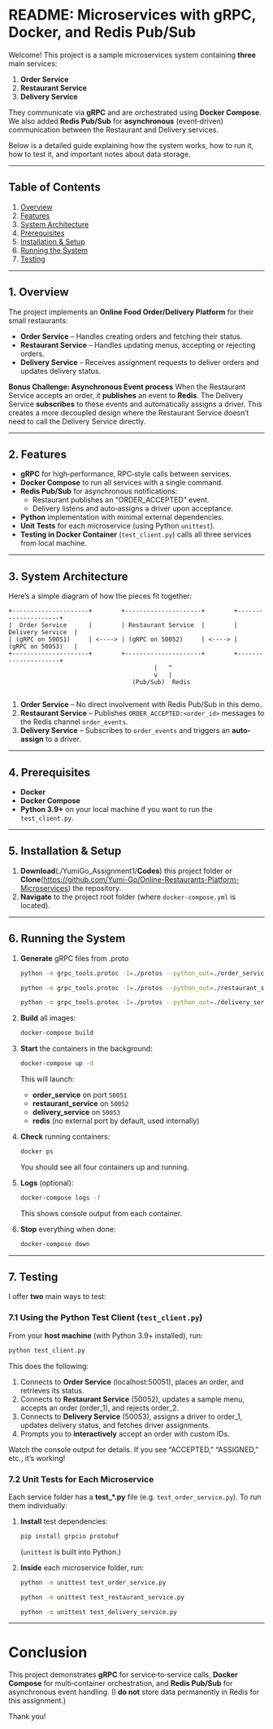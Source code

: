 # README: Microservices with gRPC, Docker, and Redis Pub/Sub

Welcome! This project is a sample microservices system containing **three** main services:

1. **Order Service**  
2. **Restaurant Service**  
3. **Delivery Service**

They communicate via **gRPC** and are orchestrated using **Docker Compose**. We also added **Redis Pub/Sub** for **asynchronous** (event‐driven) communication between the Restaurant and Delivery services.

Below is a detailed guide explaining how the system works, how to run it, how to test it, and important notes about data storage.

---

## Table of Contents

1. [Overview](#overview)  
2. [Features](#features)  
3. [System Architecture](#system-architecture)  
4. [Prerequisites](#prerequisites)  
5. [Installation & Setup](#installation--setup)  
6. [Running the System](#running-the-system)  
7. [Testing](#testing)

---

## 1. Overview

The project implements an **Online Food Order/Delivery Platform** for their small restaurants:

- **Order Service** – Handles creating orders and fetching their status.  
- **Restaurant Service** – Handles updating menus, accepting or rejecting orders.  
- **Delivery Service** – Receives assignment requests to deliver orders and updates delivery status.

**Bonus Challenge: Asynchronous Event process**
When the Restaurant Service accepts an order, it **publishes** an event to **Redis**.
The Delivery Service **subscribes** to these events and automatically assigns a driver.
This creates a more decoupled design where the Restaurant Service doesn’t need to call the Delivery Service directly.

---

## 2. Features

- **gRPC** for high‐performance, RPC‐style calls between services.  
- **Docker Compose** to run all services with a single command.  
- **Redis Pub/Sub** for asynchronous notifications:
  - Restaurant publishes an “ORDER_ACCEPTED” event.  
  - Delivery listens and auto‐assigns a driver upon acceptance.  
- **Python** implementation with minimal external dependencies.  
- **Unit Tests** for each microservice (using Python `unittest`).  
- **Testing in Docker Container** (`test_client.py`) calls all three services from local machine.

---

## 3. System Architecture

Here’s a simple diagram of how the pieces fit together:

```
+---------------------+        +---------------------+        +---------------------+
|  Order Service      |        | Restaurant Service  |        |   Delivery Service  |
| (gRPC on 50051)     | <----> | (gRPC on 50052)     | <----> |   (gRPC on 50053)   |
+---------------------+        +---------------------+        +---------------------+
                                        |   ^
                                        v   |
                                  (Pub/Sub)  Redis  
                                 
```

1. **Order Service** – No direct involvement with Redis Pub/Sub in this demo.  
2. **Restaurant Service** – Publishes `ORDER_ACCEPTED:<order_id>` messages to the Redis channel `order_events`.  
3. **Delivery Service** – Subscribes to `order_events` and triggers an **auto‐assign** to a driver.

---

## 4. Prerequisites

- **Docker**
- **Docker Compose**
- **Python 3.9+** on your local machine if you want to run the `test_client.py`.

---

## 5. Installation & Setup

1. **Download**(./YumiGo_Assignment1/**Codes**) this project folder or **Clone**(https://github.com/Yumi-Go/Online-Restaurants-Platform-Microservices) the repository.  
2. **Navigate** to the project root folder (where `docker-compose.yml` is located).  

---

## 6. Running the System
1. **Generate** gRPC files from .proto
   ```bash
   python -m grpc_tools.protoc -I=./protos --python_out=./order_service --pyi_out=./order_service --grpc_python_out=./order_service ./protos/order_service.proto
   ```
   ```bash
   python -m grpc_tools.protoc -I=./protos --python_out=./restaurant_service --pyi_out=./restaurant_service --grpc_python_out=./restaurant_service ./protos/restaurant_service.proto
   ```
   ```bash
   python -m grpc_tools.protoc -I=./protos --python_out=./delivery_service --pyi_out=./delivery_service --grpc_python_out=./delivery_service ./protos/delivery_service.proto
   ```

2. **Build** all images:
   ```bash
   docker-compose build
   ```


3. **Start** the containers in the background:
   ```bash
   docker-compose up -d
   ```
   This will launch:  
   - **order_service** on port `50051`  
   - **restaurant_service** on `50052`  
   - **delivery_service** on `50053`  
   - **redis** (no external port by default, used internally)  


4. **Check** running containers:
   ```bash
   docker ps
   ```
   You should see all four containers up and running.


5. **Logs** (optional):
   ```bash
   docker-compose logs -f
   ```
   This shows console output from each container.


5. **Stop** everything when done:
   ```bash
   docker-compose down
   ```

---

## 7. Testing

I offer **two** main ways to test:

### 7.1 Using the Python Test Client (`test_client.py`)

From your **host machine** (with Python 3.9+ installed), run:

```bash
python test_client.py
```

This does the following:
1. Connects to **Order Service** (localhost:50051), places an order, and retrieves its status.  
2. Connects to **Restaurant Service** (50052), updates a sample menu, accepts an order (order_1), and rejects order_2.  
3. Connects to **Delivery Service** (50053), assigns a driver to order_1, updates delivery status, and fetches driver assignments.  
4. Prompts you to **interactively** accept an order with custom IDs.

Watch the console output for details. If you see “ACCEPTED,” “ASSIGNED,” etc., it’s working!

### 7.2 Unit Tests for Each Microservice

Each service folder has a **test_*.py** file (e.g. `test_order_service.py`). To run them individually:

1. **Install** test dependencies:  
   ```bash
   pip install grpcio protobuf
   ```
   (`unittest` is built into Python.)


2. **Inside** each microservice folder, run:
   ```bash
   python -m unittest test_order_service.py
   ``` 
   ```bash
   python -m unittest test_restaurant_service.py
   ```
   ```bash
   python -m unittest test_delivery_service.py
   ```

---

# Conclusion

This project demonstrates **gRPC** for service‐to‐service calls, **Docker Compose** for multi‐container orchestration, and **Redis Pub/Sub** for asynchronous event handling.
(I **do not** store data permanently in Redis for this assignment.)

Thank you!

